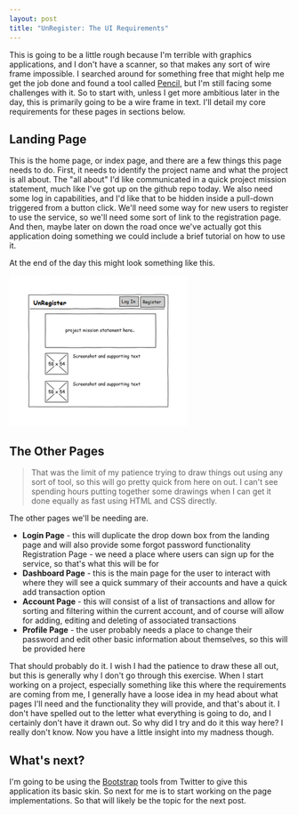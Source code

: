 ```yaml
---
layout: post
title: "UnRegister: The UI Requirements"
---
```


This is going to be a little rough because I'm terrible with graphics applications, and I don't have a scanner, so that makes any sort of wire frame impossible. I searched around for something free that might help me get the job done and found a tool called [Pencil](http://www.evolus.vn/Pencil/Home.html), but I'm still facing some challenges with it. So to start with, unless I get more ambitious later in the day, this is primarily going to be a wire frame in text. I'll detail my core requirements for these pages in sections below.

## Landing Page

This is the home page, or index page, and there are a few things this page needs to do. First, it needs to identify the project name and what the project is all about. The "all about" I'd like communicated in a quick project mission statement, much like I've got up on the github repo today. We also need some log in capabilities, and I'd like that to be hidden inside a pull-down triggered from a button click. We'll need some way for new users to register to use the service, so we'll need some sort of link to the registration page. And then, maybe later on down the road once we've actually got this application doing something we could include a brief tutorial on how to use it.

At the end of the day this might look something like this.

![Home Image](/assets/images/posts/unregister-ui-requirements-1.png)

## The Other Pages

> That was the limit of my patience trying to draw things out using any sort of tool, so this will go pretty quick from here on out. I can't see spending hours putting together some drawings when I can get it done equally as fast using HTML and CSS directly.

The other pages we'll be needing are.

- **Login Page** - this will duplicate the drop down box from the landing page and will also provide some forgot password functionality
Registration Page - we need a place where users can sign up for the service, so that's what this will be for
- **Dashboard Page** - this is the main page for the user to interact with where they will see a quick summary of their accounts and have a quick add transaction option
- **Account Page** - this will consist of a list of transactions and allow for sorting and filtering within the current account, and of course will allow for adding, editing and deleting of associated transactions
- **Profile Page** - the user probably needs a place to change their password and edit other basic information about themselves, so this will be provided here

That should probably do it. I wish I had the patience to draw these all out, but this is generally why I don't go through this exercise. When I start working on a project, especially something like this where the requirements are coming from me, I generally have a loose idea in my head about what pages I'll need and the functionality they will provide, and that's about it. I don't have spelled out to the letter what everything is going to do, and I certainly don't have it drawn out. So why did I try and do it this way here? I really don't know. Now you have a little insight into my madness though.

## What's next?

I'm going to be using the [Bootstrap](http://twitter.github.com/bootstrap/) tools from Twitter to give this application its basic skin. So next for me is to start working on the page implementations. So that will likely be the topic for the next post.